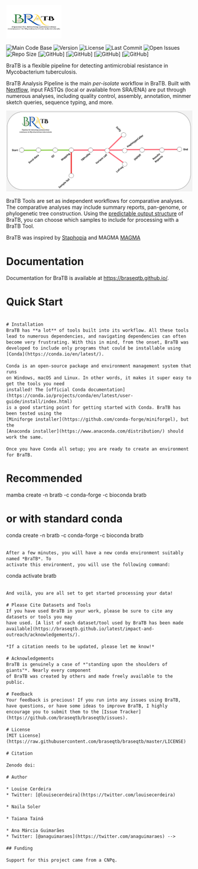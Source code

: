 <img src='data/braseqtb-logo.png' width="150" height="90">    

![Main Code Base](https://img.shields.io/github/languages/top/lapam/braseqtb)
![Version](https://img.shields.io/badge/version-1.0-red)
![License](https://img.shields.io/badge/license-GPLv3-blue)
![Last Commit](https://img.shields.io/github/last-commit/lapam/braseqtb)
![Open Issues](https://img.shields.io/github/issues-raw/lapam/braseqtb)
![Repo Size](https://img.shields.io/github/repo-size/lapam/braseqtb)
[![GitHub](https://img.shields.io/github/stars/lapam/braseqtb)]
[![GitHub](https://img.shields.io/github/forkslapam/braseqtb)]
[![GitHub](https://img.shields.io/github/watchers/lapam/braseqtb)]
[![GitHub](https://img.shields.io/github/contributors/lapam/braseqtb)]

BraTB is a flexible pipeline for detecting antimicrobial resistance in Mycobacterium tuberculosis.

BraTB Analysis Pipeline is the main *per-isolate* workflow in BraTB. Built with
[Nextflow](https://www.nextflow.io/), input FASTQs (local or available from SRA/ENA)
are put through numerous analyses, including quality control, assembly, annotation,
minmer sketch queries, sequence typing, and more.

![bratb Overview](data/braseqtb-workflow.jpg)

BraTB Tools are set as independent workflows for comparative analyses. The comparative analyses
may include summary reports, pan-genome, or phylogenetic tree construction. Using the
[predictable output structure](https://braseqtb.github.io/latest/full-guide/) of BraTB, you can
choose which samples to include for processing with a BraTB Tool.

BraTB was inspired by [Staphopia](https://staphopia.github.io/) and MAGMA [MAGMA](https://github.com/TORCH-Consortium/MAGMA?tab=readme-ov-file#Prerequisites) 

# Documentation
Documentation for BraTB is available at https://braseqtb.github.io/.

# Quick Start
```

# Installation
BraTB has **a lot** of tools built into its workflow. All these tools
lead to numerous dependencies, and navigating dependencies can often become very frustrating. With this in mind, from the onset, BraTB was developed to include only programs that could be installable using [Conda](https://conda.io/en/latest/).

Conda is an open-source package and environment management system that runs
on Windows, macOS and Linux. In other words, it makes it super easy to get the tools you need
installed! The [official Conda documentation](https://conda.io/projects/conda/en/latest/user-guide/install/index.html)
is a good starting point for getting started with Conda. BraTB has been tested using the
[Miniforge installer](https://github.com/conda-forge/miniforgel), but the
[Anaconda installer](https://www.anaconda.com/distribution/) should work the same.

Once you have Conda all setup; you are ready to create an environment for BraTB.

```
# Recommended
mamba create -n bratb -c conda-forge -c bioconda bratb

# or with standard conda
conda create -n bratb -c conda-forge -c bioconda bratb
```

After a few minutes, you will have a new conda environment suitably named *BraTB*. To
activate this environment, you will use the following command:

```
conda activate bratb
```

And voilà, you are all set to get started processing your data!

# Please Cite Datasets and Tools
If you have used BraTB in your work, please be sure to cite any datasets or tools you may
have used. [A list of each dataset/tool used by BraTB has been made available](https://braseqtb.github.io/latest/impact-and-outreach/acknowledgements/). 

*If a citation needs to be updated, please let me know!*

# Acknowledgements
BraTB is genuinely a case of *"standing upon the shoulders of giants"*. Nearly every component
of BraTB was created by others and made freely available to the public.

# Feedback
Your feedback is precious! If you run into any issues using BraTB, have questions, or have some ideas to improve BraTB, I highly encourage you to submit them to the [Issue Tracker](https://github.com/braseqtb/braseqtb/issues).

# License
[MIT License](https://raw.githubusercontent.com/braseqtb/braseqtb/master/LICENSE)

# Citation

Zenodo doi: 

# Author

* Louise Cerdeira
* Twitter: [@louisecerdeira](https://twitter.com/louisecerdeira)

* Naila Soler

* Taiana Tainá

* Ana Márcia Guimarães
* Twitter: [@anaguimaraes](https://twitter.com/anaguimaraes) -->

## Funding

Support for this project came from a CNPq.
